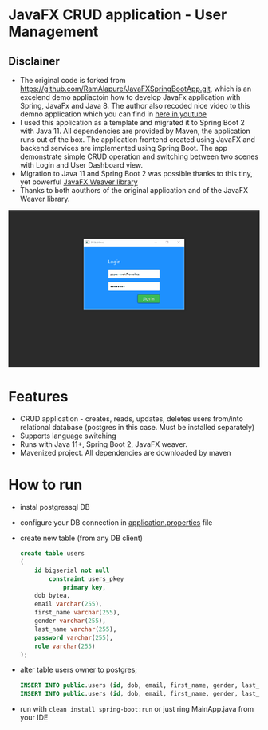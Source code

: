 # JavaFX CRUD application - User Management

## Disclainer
* The original code is forked from https://github.com/RamAlapure/JavaFXSpringBootApp.git, which is an excelend demo appliactoin how to develop JavaFx application with Spring, JavaFx and Java 8. The author also recoded nice video to this demno application which you can find in [here in youtube](https://www.youtube.com/watch?v=NQQOPy-jmhA)
* I used this application as a template and migrated it to Spring Boot 2 with Java 11. All dependencies are provided by Maven, the application runs out of the box.
The application frontend created using JavaFX and backend services are implemented using Spring Boot. The app demonstrate simple CRUD operation and switching between two scenes with Login and User Dashboard view. 
* Migration to Java 11 and Spring Boot 2 was possible thanks to this tiny, yet powerful [JavaFX Weaver library](https://github.com/rgielen/javafx-weaver)
* Thanks to both aouthors of the original application and of the JavaFX Weaver library.

![](doc/screenshot.gif)

# Features
* CRUD application - creates, reads, updates, deletes users from/into relational database (postgres in this case. Must be installed separately)
* Supports language switching
* Runs with Java 11+, Spring Boot 2, JavaFX weaver. 
* Mavenized project. All dependencies are downloaded by maven

# How to run 
* instal postgressql DB
* configure your DB connection in [application.properties](src/main/resources/application.properties) file
* create new table (from any DB client)
    ```sql
    create table users
    (
        id bigserial not null
            constraint users_pkey
                primary key,
        dob bytea,
        email varchar(255),
        first_name varchar(255),
        gender varchar(255),
        last_name varchar(255),
        password varchar(255),
        role varchar(255)
    );
    ```

* alter table users owner to postgres;
    ```sql
    INSERT INTO public.users (id, dob, email, first_name, gender, last_name, password, role) VALUES (1, '2020-04-01', 'user1@email.cz', 'Franta', 'Male', 'KomArek', 'Password1', 'Admin');
    INSERT INTO public.users (id, dob, email, first_name, gender, last_name, password, role) VALUES (10, '2020-03-31', 'user2@email.cz', 'Sarka', 'Female', 'Zubata', 'Password2', 'User');
    ```

* run with ```clean install spring-boot:run``` or just ring MainApp.java from your IDE
